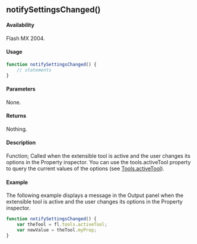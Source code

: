 ## notifySettingsChanged()

#### Availability

Flash MX 2004.

#### Usage

```javascript
function notifySettingsChanged() {
    // statements
}
```

#### Parameters

None.

#### Returns

Nothing.

#### Description

Function; Called when the extensible tool is active and the user changes its options in the Property inspector. You can use the tools.activeTool property to query the current values of the options (see [Tools.activeTool](../Tools_object/Tools.md)).

#### Example

The following example displays a message in the Output panel when the extensible tool is active and the user changes its options in the Property inspector.

```javascript
function notifySettingsChanged() {
    var theTool = fl.tools.activeTool;
    var newValue = theTool.myProp;
}
```
